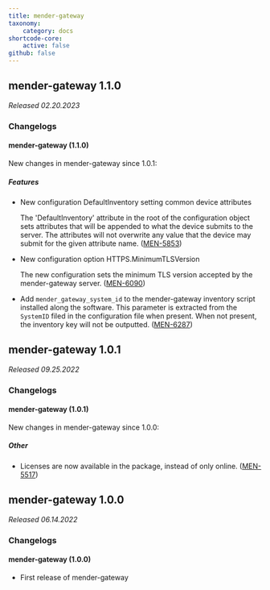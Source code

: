```yaml
---
title: mender-gateway
taxonomy:
    category: docs
shortcode-core:
    active: false
github: false
---
```



## mender-gateway 1.1.0

_Released 02.20.2023_

### Changelogs

#### mender-gateway (1.1.0)

New changes in mender-gateway since 1.0.1:

##### Features

* New configuration DefaultInventory setting common device attributes

  The 'DefaultInventory' attribute in the root of the configuration object
  sets attributes that will be appended to what the device submits to the
  server. The attributes will not overwrite any value that the device may
  submit for the given attribute name.
  ([MEN-5853](https://tracker.mender.io/browse/MEN-5853))
* New configuration option HTTPS.MinimumTLSVersion

  The new configuration sets the minimum TLS version accepted by the
  mender-gateway server.
  ([MEN-6090](https://tracker.mender.io/browse/MEN-6090))
* Add `mender_gateway_system_id` to the mender-gateway
  inventory script installed along the software. This parameter is
  extracted from the `SystemID` filed in the configuration file when
  present. When not present, the inventory key will not be outputted.
  ([MEN-6287](https://tracker.mender.io/browse/MEN-6287))


## mender-gateway 1.0.1

_Released 09.25.2022_

### Changelogs

#### mender-gateway (1.0.1)

New changes in mender-gateway since 1.0.0:

##### Other

* Licenses are now available in the package, instead of only
  online. ([MEN-5517](https://tracker.mender.io/browse/MEN-5517))


## mender-gateway 1.0.0

_Released 06.14.2022_

### Changelogs

#### mender-gateway (1.0.0)

* First release of mender-gateway
